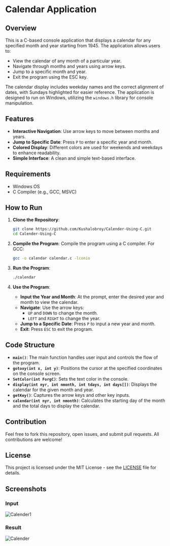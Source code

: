 # Calendar Application

## Overview

This is a C-based console application that displays a calendar for any specified month and year starting from 1945. The application allows users to:

- View the calendar of any month of a particular year.
- Navigate through months and years using arrow keys.
- Jump to a specific month and year.
- Exit the program using the ESC key.

The calendar display includes weekday names and the correct alignment of dates, with Sundays highlighted for easier reference. The application is designed to run on Windows, utilizing the `windows.h` library for console manipulation.

## Features

- **Interactive Navigation**: Use arrow keys to move between months and years.
- **Jump to Specific Date**: Press `P` to enter a specific year and month.
- **Colored Display**: Different colors are used for weekends and weekdays to enhance readability.
- **Simple Interface**: A clean and simple text-based interface.

## Requirements

- Windows OS
- C Compiler (e.g., GCC, MSVC)

## How to Run

1. **Clone the Repository**:
    ```bash
    git clone https://github.com/Kushalobroy/Calender-Using-C.git
    cd Calender-Using-C
    ```

2. **Compile the Program**:
    Compile the program using a C compiler. For GCC:
    ```bash
    gcc -o calendar calendar.c -lconio
    ```

3. **Run the Program**:
    ```bash
    ./calendar
    ```

4. **Use the Program**:
   - **Input the Year and Month**: At the prompt, enter the desired year and month to view the calendar.
   - **Navigate**: Use the arrow keys:
     - `UP` and `DOWN` to change the month.
     - `LEFT` and `RIGHT` to change the year.
   - **Jump to a Specific Date**: Press `P` to input a new year and month.
   - **Exit**: Press `ESC` to exit the program.

## Code Structure

- **`main()`**: The main function handles user input and controls the flow of the program.
- **`gotoxy(int x, int y)`**: Positions the cursor at the specified coordinates on the console screen.
- **`SetColor(int ForgC)`**: Sets the text color in the console.
- **`display(int nyr, int nmonth, int tdays, int days[])`**: Displays the calendar for the given month and year.
- **`getKey()`**: Captures the arrow keys and other key inputs.
- **`calendar(int nyr, int nmonth)`**: Calculates the starting day of the month and the total days to display the calendar.

## Contribution

Feel free to fork this repository, open issues, and submit pull requests. All contributions are welcome!

## License

This project is licensed under the MIT License - see the [LICENSE](LICENSE) file for details.

## Screenshots
### Input
![Calender1](https://github.com/Kushalobroy/Calender-Using-C/assets/92447922/11838a74-ee21-481f-b980-05738691561f)
### Result
![Calender](https://github.com/Kushalobroy/Calender-Using-C/assets/92447922/e25a87b4-8412-41fc-855e-17cb124d0a7e)
